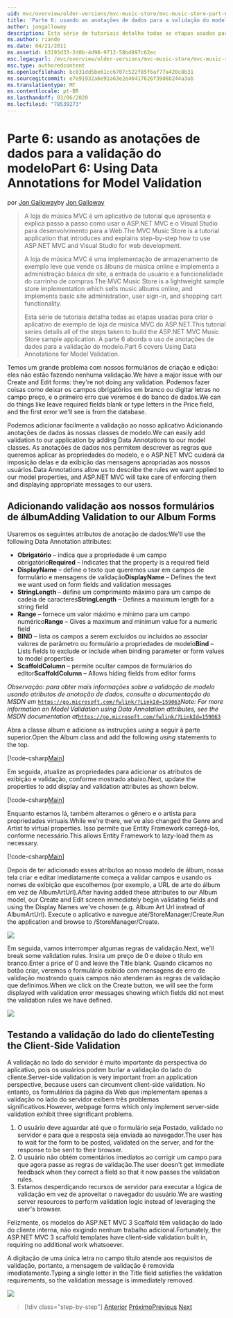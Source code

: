 ```yaml
---
uid: mvc/overview/older-versions/mvc-music-store/mvc-music-store-part-6
title: 'Parte 6: usando as anotações de dados para a validação do modelo | Microsoft Docs'
author: jongalloway
description: Esta série de tutoriais detalha todas as etapas usadas para criar o aplicativo de exemplo de loja de música MVC do ASP.NET. A parte 6 aborda o uso de anotações de dados para o modelo V...
ms.author: riande
ms.date: 04/21/2011
ms.assetid: b3193d33-2d0b-4d98-9712-58bd897c62ec
msc.legacyurl: /mvc/overview/older-versions/mvc-music-store/mvc-music-store-part-6
msc.type: authoredcontent
ms.openlocfilehash: bc031dd5be61cc6707c522f85f6af77a420c8b31
ms.sourcegitcommit: e7e91932a6e91a63e2e46417626f39d6b244a3ab
ms.translationtype: MT
ms.contentlocale: pt-BR
ms.lasthandoff: 03/06/2020
ms.locfileid: "78539273"
---
```

# <a name="part-6-using-data-annotations-for-model-validation"></a><span data-ttu-id="2c7d3-104">Parte 6: usando as anotações de dados para a validação do modelo</span><span class="sxs-lookup"><span data-stu-id="2c7d3-104">Part 6: Using Data Annotations for Model Validation</span></span>

<span data-ttu-id="2c7d3-105">por [Jon Galloway](https://github.com/jongalloway)</span><span class="sxs-lookup"><span data-stu-id="2c7d3-105">by [Jon Galloway](https://github.com/jongalloway)</span></span>

> <span data-ttu-id="2c7d3-106">A loja de música MVC é um aplicativo de tutorial que apresenta e explica passo a passo como usar o ASP.NET MVC e o Visual Studio para desenvolvimento para a Web.</span><span class="sxs-lookup"><span data-stu-id="2c7d3-106">The MVC Music Store is a tutorial application that introduces and explains step-by-step how to use ASP.NET MVC and Visual Studio for web development.</span></span>  
>   
> <span data-ttu-id="2c7d3-107">A loja de música MVC é uma implementação de armazenamento de exemplo leve que vende os álbuns de música online e implementa a administração básica de site, a entrada do usuário e a funcionalidade do carrinho de compras.</span><span class="sxs-lookup"><span data-stu-id="2c7d3-107">The MVC Music Store is a lightweight sample store implementation which sells music albums online, and implements basic site administration, user sign-in, and shopping cart functionality.</span></span>  
>   
> <span data-ttu-id="2c7d3-108">Esta série de tutoriais detalha todas as etapas usadas para criar o aplicativo de exemplo de loja de música MVC do ASP.NET.</span><span class="sxs-lookup"><span data-stu-id="2c7d3-108">This tutorial series details all of the steps taken to build the ASP.NET MVC Music Store sample application.</span></span> <span data-ttu-id="2c7d3-109">A parte 6 aborda o uso de anotações de dados para a validação do modelo.</span><span class="sxs-lookup"><span data-stu-id="2c7d3-109">Part 6 covers Using Data Annotations for Model Validation.</span></span>

<span data-ttu-id="2c7d3-110">Temos um grande problema com nossos formulários de criação e edição: eles não estão fazendo nenhuma validação.</span><span class="sxs-lookup"><span data-stu-id="2c7d3-110">We have a major issue with our Create and Edit forms: they're not doing any validation.</span></span> <span data-ttu-id="2c7d3-111">Podemos fazer coisas como deixar os campos obrigatórios em branco ou digitar letras no campo preço, e o primeiro erro que veremos é do banco de dados.</span><span class="sxs-lookup"><span data-stu-id="2c7d3-111">We can do things like leave required fields blank or type letters in the Price field, and the first error we'll see is from the database.</span></span>

<span data-ttu-id="2c7d3-112">Podemos adicionar facilmente a validação ao nosso aplicativo Adicionando anotações de dados às nossas classes de modelo.</span><span class="sxs-lookup"><span data-stu-id="2c7d3-112">We can easily add validation to our application by adding Data Annotations to our model classes.</span></span> <span data-ttu-id="2c7d3-113">As anotações de dados nos permitem descrever as regras que queremos aplicar às propriedades do modelo, e o ASP.NET MVC cuidará da imposição delas e da exibição das mensagens apropriadas aos nossos usuários.</span><span class="sxs-lookup"><span data-stu-id="2c7d3-113">Data Annotations allow us to describe the rules we want applied to our model properties, and ASP.NET MVC will take care of enforcing them and displaying appropriate messages to our users.</span></span>

## <a name="adding-validation-to-our-album-forms"></a><span data-ttu-id="2c7d3-114">Adicionando validação aos nossos formulários de álbum</span><span class="sxs-lookup"><span data-stu-id="2c7d3-114">Adding Validation to our Album Forms</span></span>

<span data-ttu-id="2c7d3-115">Usaremos os seguintes atributos de anotação de dados:</span><span class="sxs-lookup"><span data-stu-id="2c7d3-115">We'll use the following Data Annotation attributes:</span></span>

- <span data-ttu-id="2c7d3-116">**Obrigatório** – indica que a propriedade é um campo obrigatório</span><span class="sxs-lookup"><span data-stu-id="2c7d3-116">**Required** – Indicates that the property is a required field</span></span>
- <span data-ttu-id="2c7d3-117">**DisplayName** – define o texto que queremos usar em campos de formulário e mensagens de validação</span><span class="sxs-lookup"><span data-stu-id="2c7d3-117">**DisplayName** – Defines the text we want used on form fields and validation messages</span></span>
- <span data-ttu-id="2c7d3-118">**StringLength** – define um comprimento máximo para um campo de cadeia de caracteres</span><span class="sxs-lookup"><span data-stu-id="2c7d3-118">**StringLength** – Defines a maximum length for a string field</span></span>
- <span data-ttu-id="2c7d3-119">**Range** – fornece um valor máximo e mínimo para um campo numérico</span><span class="sxs-lookup"><span data-stu-id="2c7d3-119">**Range** – Gives a maximum and minimum value for a numeric field</span></span>
- <span data-ttu-id="2c7d3-120">**BIND** – lista os campos a serem excluídos ou incluídos ao associar valores de parâmetro ou formulário a propriedades de modelo</span><span class="sxs-lookup"><span data-stu-id="2c7d3-120">**Bind** – Lists fields to exclude or include when binding parameter or form values to model properties</span></span>
- <span data-ttu-id="2c7d3-121">**ScaffoldColumn** – permite ocultar campos de formulários do editor</span><span class="sxs-lookup"><span data-stu-id="2c7d3-121">**ScaffoldColumn** – Allows hiding fields from editor forms</span></span>

<span data-ttu-id="2c7d3-122">*Observação: para obter mais informações sobre a validação de modelo usando atributos de anotação de dados, consulte a documentação do MSDN em* [`https://go.microsoft.com/fwlink/?LinkId=159063`](https://go.microsoft.com/fwlink/?LinkId=159063)</span><span class="sxs-lookup"><span data-stu-id="2c7d3-122">*Note: For more information on Model Validation using Data Annotation attributes, see the MSDN documentation at*[`https://go.microsoft.com/fwlink/?LinkId=159063`](https://go.microsoft.com/fwlink/?LinkId=159063)</span></span>

<span data-ttu-id="2c7d3-123">Abra a classe album e adicione as instruções *using* a seguir à parte superior.</span><span class="sxs-lookup"><span data-stu-id="2c7d3-123">Open the Album class and add the following *using* statements to the top.</span></span>

[!code-csharp[Main](mvc-music-store-part-6/samples/sample1.cs)]

<span data-ttu-id="2c7d3-124">Em seguida, atualize as propriedades para adicionar os atributos de exibição e validação, conforme mostrado abaixo.</span><span class="sxs-lookup"><span data-stu-id="2c7d3-124">Next, update the properties to add display and validation attributes as shown below.</span></span>

[!code-csharp[Main](mvc-music-store-part-6/samples/sample2.cs)]

<span data-ttu-id="2c7d3-125">Enquanto estamos lá, também alteramos o gênero e o artista para propriedades virtuais.</span><span class="sxs-lookup"><span data-stu-id="2c7d3-125">While we're there, we've also changed the Genre and Artist to virtual properties.</span></span> <span data-ttu-id="2c7d3-126">Isso permite que Entity Framework carregá-los, conforme necessário.</span><span class="sxs-lookup"><span data-stu-id="2c7d3-126">This allows Entity Framework to lazy-load them as necessary.</span></span>

[!code-csharp[Main](mvc-music-store-part-6/samples/sample3.cs)]

<span data-ttu-id="2c7d3-127">Depois de ter adicionado esses atributos ao nosso modelo de álbum, nossa tela criar e editar imediatamente começa a validar campos e usando os nomes de exibição que escolhemos (por exemplo, a URL de arte do álbum em vez de AlbumArtUrl).</span><span class="sxs-lookup"><span data-stu-id="2c7d3-127">After having added these attributes to our Album model, our Create and Edit screen immediately begin validating fields and using the Display Names we've chosen (e.g. Album Art Url instead of AlbumArtUrl).</span></span> <span data-ttu-id="2c7d3-128">Execute o aplicativo e navegue até/StoreManager/Create.</span><span class="sxs-lookup"><span data-stu-id="2c7d3-128">Run the application and browse to /StoreManager/Create.</span></span>

![](mvc-music-store-part-6/_static/image1.png)

<span data-ttu-id="2c7d3-129">Em seguida, vamos interromper algumas regras de validação.</span><span class="sxs-lookup"><span data-stu-id="2c7d3-129">Next, we'll break some validation rules.</span></span> <span data-ttu-id="2c7d3-130">Insira um preço de 0 e deixe o título em branco.</span><span class="sxs-lookup"><span data-stu-id="2c7d3-130">Enter a price of 0 and leave the Title blank.</span></span> <span data-ttu-id="2c7d3-131">Quando clicamos no botão criar, veremos o formulário exibido com mensagens de erro de validação mostrando quais campos não atenderam às regras de validação que definimos.</span><span class="sxs-lookup"><span data-stu-id="2c7d3-131">When we click on the Create button, we will see the form displayed with validation error messages showing which fields did not meet the validation rules we have defined.</span></span>

![](mvc-music-store-part-6/_static/image2.png)

## <a name="testing-the-client-side-validation"></a><span data-ttu-id="2c7d3-132">Testando a validação do lado do cliente</span><span class="sxs-lookup"><span data-stu-id="2c7d3-132">Testing the Client-Side Validation</span></span>

<span data-ttu-id="2c7d3-133">A validação no lado do servidor é muito importante da perspectiva do aplicativo, pois os usuários podem burlar a validação do lado do cliente.</span><span class="sxs-lookup"><span data-stu-id="2c7d3-133">Server-side validation is very important from an application perspective, because users can circumvent client-side validation.</span></span> <span data-ttu-id="2c7d3-134">No entanto, os formulários da página da Web que implementam apenas a validação no lado do servidor exibem três problemas significativos.</span><span class="sxs-lookup"><span data-stu-id="2c7d3-134">However, webpage forms which only implement server-side validation exhibit three significant problems.</span></span>

1. <span data-ttu-id="2c7d3-135">O usuário deve aguardar até que o formulário seja Postado, validado no servidor e para que a resposta seja enviada ao navegador.</span><span class="sxs-lookup"><span data-stu-id="2c7d3-135">The user has to wait for the form to be posted, validated on the server, and for the response to be sent to their browser.</span></span>
2. <span data-ttu-id="2c7d3-136">O usuário não obtém comentários imediatos ao corrigir um campo para que agora passe as regras de validação.</span><span class="sxs-lookup"><span data-stu-id="2c7d3-136">The user doesn't get immediate feedback when they correct a field so that it now passes the validation rules.</span></span>
3. <span data-ttu-id="2c7d3-137">Estamos desperdiçando recursos de servidor para executar a lógica de validação em vez de aproveitar o navegador do usuário.</span><span class="sxs-lookup"><span data-stu-id="2c7d3-137">We are wasting server resources to perform validation logic instead of leveraging the user's browser.</span></span>

<span data-ttu-id="2c7d3-138">Felizmente, os modelos do ASP.NET MVC 3 Scaffold têm validação do lado do cliente interna, não exigindo nenhum trabalho adicional.</span><span class="sxs-lookup"><span data-stu-id="2c7d3-138">Fortunately, the ASP.NET MVC 3 scaffold templates have client-side validation built in, requiring no additional work whatsoever.</span></span>

<span data-ttu-id="2c7d3-139">A digitação de uma única letra no campo título atende aos requisitos de validação, portanto, a mensagem de validação é removida imediatamente.</span><span class="sxs-lookup"><span data-stu-id="2c7d3-139">Typing a single letter in the Title field satisfies the validation requirements, so the validation message is immediately removed.</span></span>

![](mvc-music-store-part-6/_static/image3.png)

> [!div class="step-by-step"]
> <span data-ttu-id="2c7d3-140">[Anterior](mvc-music-store-part-5.md)
> [Próximo](mvc-music-store-part-7.md)</span><span class="sxs-lookup"><span data-stu-id="2c7d3-140">[Previous](mvc-music-store-part-5.md)
[Next](mvc-music-store-part-7.md)</span></span>
